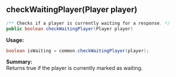 ## checkWaitingPlayer(Player player)

```java
/** Checks if a player is currently waiting for a response. */
public boolean checkWaitingPlayer(Player player)
```

**Usage:**
```java
boolean isWaiting = common.checkWaitingPlayer(player);
```

**Summary:**  
Returns true if the player is currently marked as waiting.

